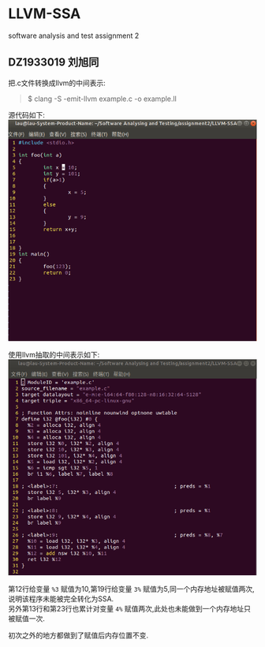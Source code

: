# LLVM-SSA
software analysis and test assignment 2 


## DZ1933019 刘旭同  
把.c文件转换成llvm的中间表示:   
> $ clang -S -emit-llvm example.c -o example.ll  

源代码如下:  
![image](source_code.png)

使用llvm抽取的中间表示如下:  
![image](llvm_IR.png)

第12行给变量 `%3` 赋值为10,第19行给变量  `3%`  赋值为5,同一个内存地址被赋值两次,说明该程序未能被完全转化为SSA.  
另外第13行和第23行也累计对变量 `4%` 赋值两次,此处也未能做到一个内存地址只被赋值一次.

初次之外的地方都做到了赋值后内存位置不变.
